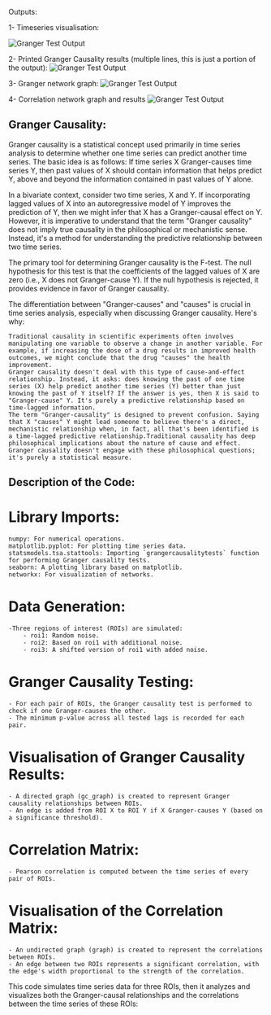 Outputs:

1- Timeseries visualisation:

![Granger Test Output](timeseries.png)

2- Printed Granger Causality results (multiple lines, this is just a portion of the output):
![Granger Test Output](granger_output.png)

3- Granger network graph:
![Granger Test Output](granger_netwrok.png)

4- Correlation network graph and results
![Granger Test Output](correlation_RC.png)



## Granger Causality:

Granger causality is a statistical concept used primarily in time series analysis to determine whether one time series can predict another time series. The basic idea is as follows: If time series X Granger-causes time series Y, then past values of X should contain information that helps predict Y, above and beyond the information contained in past values of Y alone.

In a bivariate context, consider two time series, X and Y. If incorporating lagged values of X into an autoregressive model of Y improves the prediction of Y, then we might infer that X has a Granger-causal effect on Y. However, it is imperative to understand that the term "Granger causality" does not imply true causality in the philosophical or mechanistic sense. Instead, it's a method for understanding the predictive relationship between two time series.

The primary tool for determining Granger causality is the F-test. The null hypothesis for this test is that the coefficients of the lagged values of X are zero (i.e., X does not Granger-cause Y). If the null hypothesis is rejected, it provides evidence in favor of Granger causality.

The differentiation between "Granger-causes" and "causes" is crucial in time series analysis, especially when discussing Granger causality. Here's why:

    Traditional causality in scientific experiments often involves manipulating one variable to observe a change in another variable. For example, if increasing the dose of a drug results in improved health outcomes, we might conclude that the drug "causes" the health improvement.
    Granger causality doesn't deal with this type of cause-and-effect relationship. Instead, it asks: does knowing the past of one time series (X) help predict another time series (Y) better than just knowing the past of Y itself? If the answer is yes, then X is said to "Granger-cause" Y. It's purely a predictive relationship based on time-lagged information.
    The term "Granger-causality" is designed to prevent confusion. Saying that X "causes" Y might lead someone to believe there's a direct, mechanistic relationship when, in fact, all that's been identified is a time-lagged predictive relationship.Traditional causality has deep philosophical implications about the nature of cause and effect. Granger causality doesn't engage with these philosophical questions; it's purely a statistical measure.


## Description of the Code:
# Library Imports:
    numpy: For numerical operations.
    matplotlib.pyplot: For plotting time series data.
    statsmodels.tsa.stattools: Importing `grangercausalitytests` function for performing Granger causality tests.
    seaborn: A plotting library based on matplotlib.
    networkx: For visualization of networks.

# Data Generation:
    -Three regions of interest (ROIs) are simulated:
        - roi1: Random noise.
        - roi2: Based on roi1 with additional noise.
        - roi3: A shifted version of roi1 with added noise.
   

# Granger Causality Testing:
    - For each pair of ROIs, the Granger causality test is performed to check if one Granger-causes the other.
    - The minimum p-value across all tested lags is recorded for each pair.

# Visualisation of Granger Causality Results:
    - A directed graph (gc_graph) is created to represent Granger causality relationships between ROIs.
    - An edge is added from ROI X to ROI Y if X Granger-causes Y (based on a significance threshold).
# Correlation Matrix:
    - Pearson correlation is computed between the time series of every pair of ROIs.

# Visualisation of the Correlation Matrix:
    - An undirected graph (graph) is created to represent the correlations between ROIs.
    - An edge between two ROIs represents a significant correlation, with the edge's width proportional to the strength of the correlation.



This code simulates time series data for three ROIs, then it analyzes and visualizes both the Granger-causal relationships and the correlations between the time series of these ROIs:



